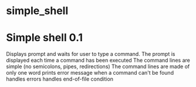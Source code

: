 # simple_shell
# Simple shell 0.1
Displays prompt and waits for user to type a command.
The prompt is displayed each time a command has been executed
The command lines are simple (no semicolons, pipes, redirections)
The command lines are made of only one word
prints error message when a command can't be found
handles errors
handles end-of-file condition
